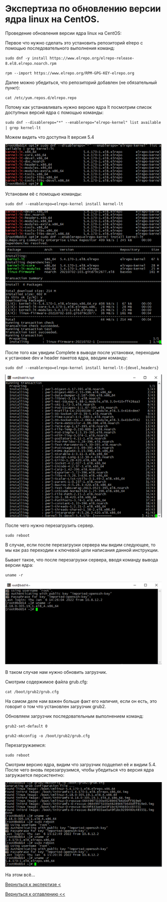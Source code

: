 # Экспертиза по обновлению версии ядра linux на CentOS.

Проведение обновления версии ядра linux на CentOS:

Первое что нужно сделать это установить репозиторий elrepo с помощью последовательного выполнения команд:

`sudo dnf -y install https://www.elrepo.org/elrepo-release-8.el8.elrepo.noarch.rpm`

`rpm --import https://www.elrepo.org/RPM-GPG-KEY-elrepo.org`

Далее можно убедиться, что репозиторий добавлен (не обязательный пункт):

`cat /etc/yum.repos.d/elrepo.repo`

Потому как устанавливать нужно версию ядра lt посмотрим список доступных версий ядра с помощью команды:

`sudo dnf --disablerepo="*" --enablerepo="elrepo-kernel" list available | grep kernel-lt`

Можем видеть что доступна lt версия 5.4

![](./pictures/coreVersions.png)

Установим её с помощью команды:

`sudo dnf --enablerepo=elrepo-kernel install kernel-lt`

![](./pictures/installCoreLt.png)

После того как увидим Complete в выводе после установки, переходим к установке dev и header пакетов ядра, вводим 
команду:

`sudo dnf --enablerepo=elrepo-kernel install kernel-lt-{devel,headers}`

![](./pictures/installHeader.png)

После чего нужно перезагрузить сервер.

`sudo reboot`

В случае, если после перезагрузки сервера мы видим следующее, то мы как раз переходим к ключевой цели написания данной 
инструкции.

Бывает такое, что после перезагрузки сервера, вводя команду вывода версии ядра:

`uname -r`

![](./pictures/unameR.jpg)

В таком случае нам нужно обновить загрузчик.

Смотрим содержимое файла grub.cfg: 

`cat /boot/grub2/grub.cfg`

На самом деле нам важен больше факт его наличия, если он есть, это говорит о том что установлен загрузчик grub2.

Обновляем загрузчик последовательным выполнением команд:

`grub2-set-default 0`

`grub2-mkconfig -o /boot/grub2/grub.cfg`

Перезагружаемся:

`sudo reboot`

Смотрим версию ядра, видим что загрузчик подцепил её и видим 5.4. После чего вновь перезагрузимся, чтобы убедиться что 
версия ядра загружается персистентно:


![](./pictures/newCoreVersion.png)

На этом всё...


[Вернуться к экспертизе <](expertise.md)

[Вернуться к оглавлению <<](index.md)


